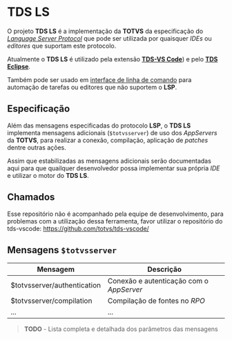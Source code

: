# TDS LS 

O projeto **TDS LS** é a implementação da **TOTVS** da especificação do [*Language Server Protocol*](https://microsoft.github.io/language-server-protocol/) que pode ser utilizada por quaisquer *IDEs* ou *editores* que suportam este protocolo.

Atualmente o **TDS LS** é utilizado pela extensão [**TDS-VS Code**](https://github.com/totvs/tds-vscode)) e pelo [**TDS Eclipse**](https://github.com/totvs/tds-eclipse).

Também pode ser usado em [interface de linha de comando](.TDS-CLi.md) para automação de tarefas ou editores que não suportem o **LSP**.

## Especificação

Além das mensagens especificadas do protocolo **LSP**, o **TDS LS** implementa mensagens adicionais (`$totvsserver`) de uso dos _AppServers_ da **TOTVS**, para realizar a conexão, compilação, aplicação de _patches_ dentre outras ações.

Assim que estabilizadas as mensagens adicionais serão documentadas aqui para que quailquer desenvolvedor possa implementar sua própria *IDE* e utilizar o motor do **TDS LS**.

## Chamados

Esse repositório não é acompanhado pela equipe de desenvolvimento, para problemas com a utilização dessa ferramenta, favor utilizar o repositório do tds-vscode: https://github.com/totvs/tds-vscode/

## Mensagens `$totvsserver`

| Mensagem                    | Descrição                                |
|-----------------------------|------------------------------------------|
| $totvsserver/authentication | Conexão e autenticação com o *AppServer* |
| $totvsserver/compilation    | Compilação de fontes no *RPO*            |
| ...                         | ...                                      |

> **TODO** - Lista completa e detalhada dos parâmetros das mensagens
